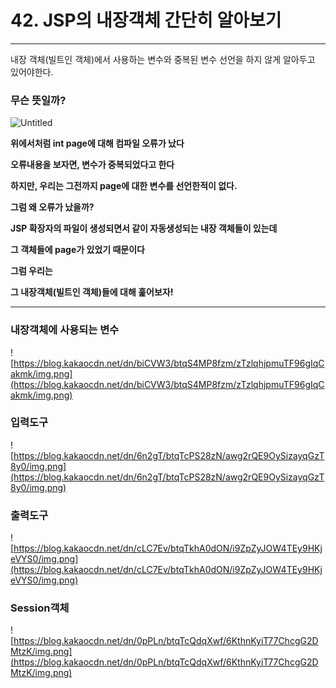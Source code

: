 # 42. JSP의 내장객체 간단히 알아보기

---

내장 객체(빌트인 객체)에서 사용하는 변수와 중복된 변수 선언을 하지 않게 알아두고 있어야한다.

### 무슨 뜻일까?

![Untitled](https://user-images.githubusercontent.com/80089860/159165681-f0c7a8eb-8c7a-42af-aed5-884ee873bc3a.png)

**위에서처럼 int page에 대해 컴파일 오류가 났다**

**오류내용을 보자면, 변수가 중복되었다고 한다**

**하지만, 우리는 그전까지 page에 대한 변수를 선언한적이 없다.**

**그럼 왜 오류가 났을까?**

**JSP 확장자의 파일이 생성되면서 같이 자동생성되는 내장 객체들이 있는데**

**그 객체들에 page가 있었기 때문이다**

**그럼 우리는**

**그 내장객체(빌트인 객체)들에 대해 훑어보자!**

---

### 내장객체에 사용되는 변수

![https://blog.kakaocdn.net/dn/biCVW3/btqS4MP8fzm/zTzlqhjpmuTF96gIqCakmk/img.png](https://blog.kakaocdn.net/dn/biCVW3/btqS4MP8fzm/zTzlqhjpmuTF96gIqCakmk/img.png)

### 입력도구

![https://blog.kakaocdn.net/dn/6n2gT/btqTcPS28zN/awg2rQE9OySizayqGzT8y0/img.png](https://blog.kakaocdn.net/dn/6n2gT/btqTcPS28zN/awg2rQE9OySizayqGzT8y0/img.png)

### 출력도구

![https://blog.kakaocdn.net/dn/cLC7Ev/btqTkhA0dON/i9ZpZyJOW4TEy9HKjeVYS0/img.png](https://blog.kakaocdn.net/dn/cLC7Ev/btqTkhA0dON/i9ZpZyJOW4TEy9HKjeVYS0/img.png)

### Session객체

![https://blog.kakaocdn.net/dn/0pPLn/btqTcQdqXwf/6KthnKyiT77ChcgG2DMtzK/img.png](https://blog.kakaocdn.net/dn/0pPLn/btqTcQdqXwf/6KthnKyiT77ChcgG2DMtzK/img.png)
